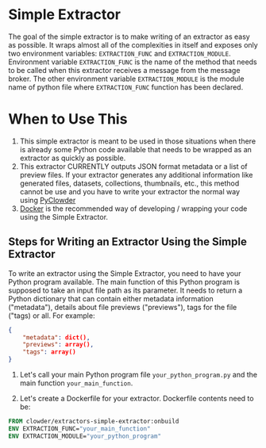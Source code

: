 # Simple Extractor

The goal of the simple extractor is to make writing of an extractor as easy as possible. It wraps almost all of the 
complexities in itself and exposes only two environment variables: ```EXTRACTION_FUNC``` and ```EXTRACTION_MODULE```. Environment 
variable ```EXTRACTION_FUNC``` is the name of the method that needs to be called when this extractor receives a message from 
the message broker. The other environment variable ```EXTRACTION_MODULE``` is the module name of python file where ```EXTRACTION_FUNC``` function has been declared.
 
# When to Use This

1. This simple extractor is meant to be used in those situations when there is already some Python code available that 
needs to be wrapped as an extractor as quickly as possible.
2. This extractor CURRENTLY outputs JSON format metadata or a list of preview files. If your extractor generates 
any additional information like generated files, datasets, collections, thumbnails, etc., this method cannot be use and 
you have to write your extractor the normal way using [PyClowder](https://opensource.ncsa.illinois.edu/bitbucket/projects/CATS/repos/pyclowder/browse)
3. [Docker](https://www.docker.com/) is the recommended way of developing / wrapping your code using the Simple Extractor.

## Steps for Writing an Extractor Using the Simple Extractor

To write an extractor using the Simple Extractor, you need to have your Python program available. The main function of 
this Python program is supposed to take an input file path as its parameter. It needs to return a Python dictionary that 
can contain either metadata information ("metadata"), details about file previews ("previews"), tags for the file ("tags) or all. For example:

``` json
{   
    "metadata": dict(),
    "previews": array(), 
    "tags": array()
}
```

1. Let's call your main Python program file ```your_python_program.py``` and the main function ```your_main_function```.

2. Let's create a Dockerfile for your extractor. Dockerfile contents need to be:

```Dockerfile
FROM clowder/extractors-simple-extractor:onbuild
ENV EXTRACTION_FUNC="your_main_function"
ENV EXTRACTION_MODULE="your_python_program"
```
